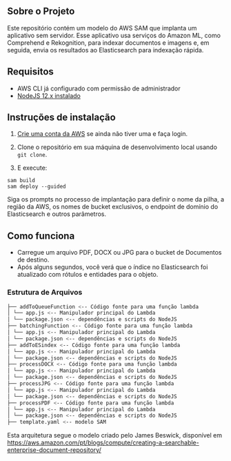 ## Sobre o Projeto

Este repositório contém um modelo do AWS SAM que implanta um aplicativo sem servidor. Esse aplicativo usa serviços do Amazon ML, como Comprehend e Rekognition, para indexar documentos e imagens e, em seguida, envia os resultados ao Elasticsearch para indexação rápida.

## Requisitos

* AWS CLI já configurado com permissão de administrador
* [NodeJS 12.x instalado](https://nodejs.org/en/download/)

## Instruções de instalação

1. [Crie uma conta da AWS](https://portal.aws.amazon.com/gp/aws/developer/registration/index.html) se ainda não tiver uma e faça login.

1. Clone o repositório em sua máquina de desenvolvimento local usando `git clone`.

1. E execute:
```
sam build
sam deploy --guided
```
Siga os prompts no processo de implantação para definir o nome da pilha, a região da AWS, os nomes de bucket exclusivos, o endpoint de domínio do Elasticsearch e outros parâmetros.

## Como funciona

* Carregue um arquivo PDF, DOCX ou JPG para o bucket de Documentos de destino.
* Após alguns segundos, você verá que o índice no Elasticsearch foi atualizado com rótulos e entidades para o objeto.

### Estrutura de Arquivos
```bash
├── addToQueueFunction <-- Código fonte para uma função lambda
│ └── app.js <-- Manipulador principal do Lambda
│ └── package.json <-- dependências e scripts do NodeJS
├── batchingFunction <-- Código fonte para uma função lambda
│ └── app.js <-- Manipulador principal do Lambda
│ └── package.json <-- dependências e scripts do NodeJS
├── addToESindex <-- Código fonte para uma função lambda
│ └── app.js <-- Manipulador principal do Lambda
│ └── package.json <-- dependências e scripts do NodeJS
├── processDOCX <-- Código fonte para uma função lambda
│ └── app.js <-- Manipulador principal do Lambda
│ └── package.json <-- dependências e scripts do NodeJS
├── processJPG <-- Código fonte para uma função lambda
│ └── app.js <-- Manipulador principal do Lambda
│ └── package.json <-- dependências e scripts do NodeJS
├── processPDF <-- Código fonte para uma função lambda
│ └── app.js <-- Manipulador principal do Lambda
│ └── package.json <-- dependências e scripts do NodeJS
├── template.yaml <-- modelo SAM
```

Esta arquitetura segue o modelo criado pelo James Beswick, disponível em https://aws.amazon.com/pt/blogs/compute/creating-a-searchable-enterprise-document-repository/
